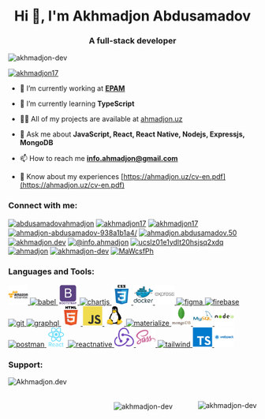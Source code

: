 <h1 align="center">Hi 👋, I'm Akhmadjon Abdusamadov</h1>
<h3 align="center">A full-stack developer </h3>

<p align="left"> <img src="https://komarev.com/ghpvc/?username=akhmadjon-dev&label=Profile%20views&color=0e75b6&style=flat" alt="akhmadjon-dev" /> </p>

<p align="left"> <a href="https://twitter.com/akhmadjon17" target="blank"><img src="https://img.shields.io/twitter/follow/akhmadjon17?logo=twitter&style=for-the-badge" alt="akhmadjon17" /></a> </p>

- 🔭 I’m currently working at **[EPAM](https://www.epam.com/)**
 
- 🌱 I’m currently learning  **TypeScript**

- 👨‍💻 All of my projects are available at [ahmadjon.uz](https://ahmadjon.uz)

- 💬 Ask me about **JavaScript, React, React Native, Nodejs, Expressjs, MongoDB**

- 📫 How to reach me **info.ahmadjon@gmail.com**

- 📄 Know about my experiences [https://ahmadjon.uz/cv-en.pdf](https://ahmadjon.uz/cv-en.pdf)

<h3 align="left">Connect with me:</h3>
<p align="left">
<a href="https://codepen.io/abdusamadovahmadjon" target="blank"><img align="center" src="https://cdn.jsdelivr.net/npm/simple-icons@3.0.1/icons/codepen.svg" alt="abdusamadovahmadjon" height="30" width="40" /></a>
<a href="https://dev.to/akhmadjon17" target="blank"><img align="center" src="https://cdn.jsdelivr.net/npm/simple-icons@3.0.1/icons/dev-dot-to.svg" alt="akhmadjon17" height="30" width="40" /></a>
<a href="https://twitter.com/akhmadjon17" target="blank"><img align="center" src="https://cdn.jsdelivr.net/npm/simple-icons@3.0.1/icons/twitter.svg" alt="akhmadjon17" height="30" width="40" /></a>
<a href="https://linkedin.com/in/ahmadjon-abdusamadov-938a1b1a4/" target="blank"><img align="center" src="https://cdn.jsdelivr.net/npm/simple-icons@3.0.1/icons/linkedin.svg" alt="ahmadjon-abdusamadov-938a1b1a4/" height="30" width="40" /></a>
<a href="https://fb.com/ahmadjon.abdusamadov.50" target="blank"><img align="center" src="https://cdn.jsdelivr.net/npm/simple-icons@3.0.1/icons/facebook.svg" alt="ahmadjon.abdusamadov.50" height="30" width="40" /></a>
<a href="https://instagram.com/akhmadjon.dev" target="blank"><img align="center" src="https://cdn.jsdelivr.net/npm/simple-icons@3.0.1/icons/instagram.svg" alt="akhmadjon.dev" height="30" width="40" /></a>
<a href="https://medium.com/@info.ahmadjon" target="blank"><img align="center" src="https://cdn.jsdelivr.net/npm/simple-icons@3.0.1/icons/medium.svg" alt="@info.ahmadjon" height="30" width="40" /></a>
<a href="https://www.youtube.com/c/ucslz01e1ydlt20hsjsq2xdq" target="blank"><img align="center" src="https://cdn.jsdelivr.net/npm/simple-icons@3.0.1/icons/youtube.svg" alt="ucslz01e1ydlt20hsjsq2xdq" height="30" width="40" /></a>
<a href="https://www.leetcode.com/ahmadjon" target="blank"><img align="center" src="https://cdn.jsdelivr.net/npm/simple-icons@3.0.1/icons/leetcode.svg" alt="ahmadjon" height="30" width="40" /></a>
<a href="https://www.topcoder.com/members/akhmadjon-dev" target="blank"><img align="center" src="https://cdn.jsdelivr.net/npm/simple-icons@3.0.1/icons/topcoder.svg" alt="akhmadjon-dev" height="30" width="40" /></a>
<a href="https://discord.gg/MaWcsfPh" target="blank"><img align="center" src="https://cdn.jsdelivr.net/npm/simple-icons@3.0.1/icons/discord.svg" alt="MaWcsfPh" height="30" width="40" /></a>
</p>
 
 
<h3 align="left">Languages and Tools:</h3>
<p align="left"> <a href="https://aws.amazon.com" target="_blank"> <img src="https://raw.githubusercontent.com/devicons/devicon/master/icons/amazonwebservices/amazonwebservices-original-wordmark.svg" alt="aws" width="40" height="40"/> </a> <a href="https://babeljs.io/" target="_blank"> <img src="https://www.vectorlogo.zone/logos/babeljs/babeljs-icon.svg" alt="babel" width="40" height="40"/> </a> <a href="https://getbootstrap.com" target="_blank"> <img src="https://raw.githubusercontent.com/devicons/devicon/master/icons/bootstrap/bootstrap-plain-wordmark.svg" alt="bootstrap" width="40" height="40"/> </a> <a href="https://www.chartjs.org" target="_blank"> <img src="https://www.chartjs.org/media/logo-title.svg" alt="chartjs" width="40" height="40"/> </a> <a href="https://www.w3schools.com/css/" target="_blank"> <img src="https://raw.githubusercontent.com/devicons/devicon/master/icons/css3/css3-original-wordmark.svg" alt="css3" width="40" height="40"/> </a> <a href="https://www.docker.com/" target="_blank"> <img src="https://raw.githubusercontent.com/devicons/devicon/master/icons/docker/docker-original-wordmark.svg" alt="docker" width="40" height="40"/> </a> <a href="https://expressjs.com" target="_blank"> <img src="https://raw.githubusercontent.com/devicons/devicon/master/icons/express/express-original-wordmark.svg" alt="express" width="40" height="40"/> </a> <a href="https://www.figma.com/" target="_blank"> <img src="https://www.vectorlogo.zone/logos/figma/figma-icon.svg" alt="figma" width="40" height="40"/> </a> <a href="https://firebase.google.com/" target="_blank"> <img src="https://www.vectorlogo.zone/logos/firebase/firebase-icon.svg" alt="firebase" width="40" height="40"/> </a> <a href="https://git-scm.com/" target="_blank"> <img src="https://www.vectorlogo.zone/logos/git-scm/git-scm-icon.svg" alt="git" width="40" height="40"/> </a> <a href="https://graphql.org" target="_blank"> <img src="https://www.vectorlogo.zone/logos/graphql/graphql-icon.svg" alt="graphql" width="40" height="40"/> </a> <a href="https://www.w3.org/html/" target="_blank"> <img src="https://raw.githubusercontent.com/devicons/devicon/master/icons/html5/html5-original-wordmark.svg" alt="html5" width="40" height="40"/> </a> <a href="https://developer.mozilla.org/en-US/docs/Web/JavaScript" target="_blank"> <img src="https://raw.githubusercontent.com/devicons/devicon/master/icons/javascript/javascript-original.svg" alt="javascript" width="40" height="40"/> </a> <a href="https://www.linux.org/" target="_blank"> <img src="https://raw.githubusercontent.com/devicons/devicon/master/icons/linux/linux-original.svg" alt="linux" width="40" height="40"/> </a> <a href="https://materializecss.com/" target="_blank"> <img src="https://raw.githubusercontent.com/prplx/svg-logos/5585531d45d294869c4eaab4d7cf2e9c167710a9/svg/materialize.svg" alt="materialize" width="40" height="40"/> </a> <a href="https://www.mongodb.com/" target="_blank"> <img src="https://raw.githubusercontent.com/devicons/devicon/master/icons/mongodb/mongodb-original-wordmark.svg" alt="mongodb" width="40" height="40"/> </a> <a href="https://www.mysql.com/" target="_blank"> <img src="https://raw.githubusercontent.com/devicons/devicon/master/icons/mysql/mysql-original-wordmark.svg" alt="mysql" width="40" height="40"/> </a> <a href="https://nodejs.org" target="_blank"> <img src="https://raw.githubusercontent.com/devicons/devicon/master/icons/nodejs/nodejs-original-wordmark.svg" alt="nodejs" width="40" height="40"/> </a> <a href="https://postman.com" target="_blank"> <img src="https://www.vectorlogo.zone/logos/getpostman/getpostman-icon.svg" alt="postman" width="40" height="40"/> </a> <a href="https://reactjs.org/" target="_blank"> <img src="https://raw.githubusercontent.com/devicons/devicon/master/icons/react/react-original-wordmark.svg" alt="react" width="40" height="40"/> </a> <a href="https://reactnative.dev/" target="_blank"> <img src="https://reactnative.dev/img/header_logo.svg" alt="reactnative" width="40" height="40"/> </a> <a href="https://redux.js.org" target="_blank"> <img src="https://raw.githubusercontent.com/devicons/devicon/master/icons/redux/redux-original.svg" alt="redux" width="40" height="40"/> </a> <a href="https://sass-lang.com" target="_blank"> <img src="https://raw.githubusercontent.com/devicons/devicon/master/icons/sass/sass-original.svg" alt="sass" width="40" height="40"/> </a> <a href="https://tailwindcss.com/" target="_blank"> <img src="https://www.vectorlogo.zone/logos/tailwindcss/tailwindcss-icon.svg" alt="tailwind" width="40" height="40"/> </a> <a href="https://www.typescriptlang.org/" target="_blank"> <img src="https://raw.githubusercontent.com/devicons/devicon/master/icons/typescript/typescript-original.svg" alt="typescript" width="40" height="40"/> </a> <a href="https://webpack.js.org" target="_blank"> <img src="https://raw.githubusercontent.com/devicons/devicon/d00d0969292a6569d45b06d3f350f463a0107b0d/icons/webpack/webpack-original-wordmark.svg" alt="webpack" width="40" height="40"/> </a> </p>

<h3 align="left">Support:</h3>
<p><a href="https://www.buymeacoffee.com/Akhmadjon.dev"> <img align="left" src="https://cdn.buymeacoffee.com/buttons/v2/default-yellow.png" height="50" width="210" alt="Akhmadjon.dev" /></a></p><br><br>

<p><img align="right" src="https://github-readme-stats.vercel.app/api/top-langs?username=akhmadjon-dev&show_icons=true&locale=en&layout=compact" alt="akhmadjon-dev" /></p>

 

<p>&nbsp;<img align="center" src="https://github-readme-stats.vercel.app/api?username=akhmadjon-dev&show_icons=true&locale=en" alt="akhmadjon-dev" /></p>
